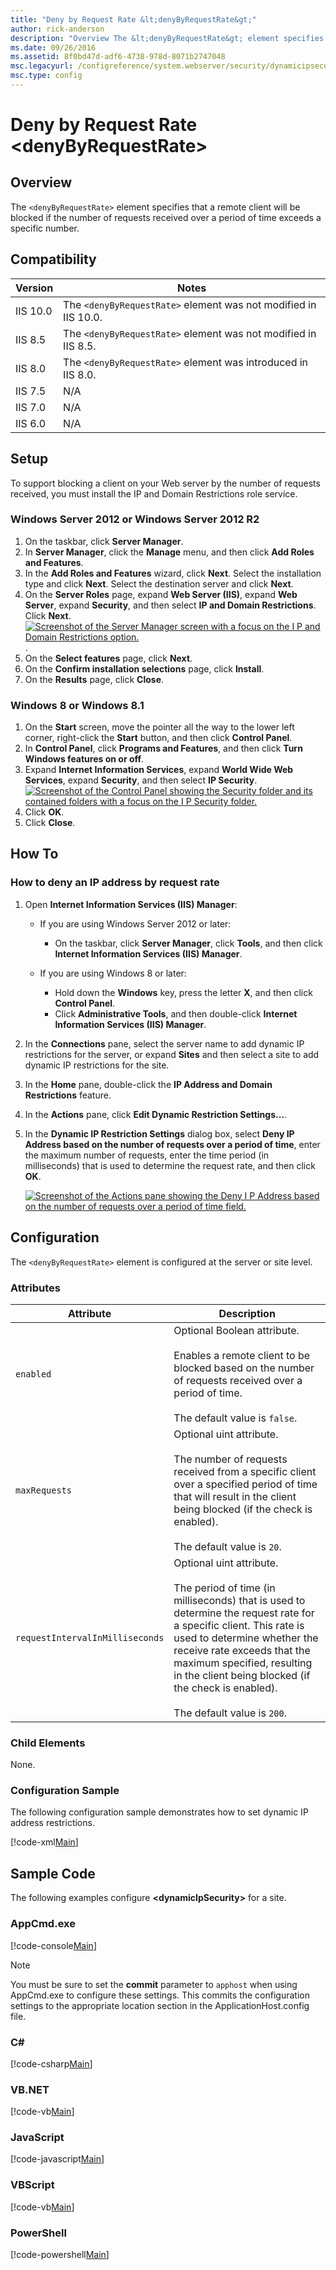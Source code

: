 ```yaml
---
title: "Deny by Request Rate &lt;denyByRequestRate&gt;"
author: rick-anderson
description: "Overview The &lt;denyByRequestRate&gt; element specifies that a remote client will be blocked if the number of requests received over a period of time exceed..."
ms.date: 09/26/2016
ms.assetid: 8f0bd47d-adf6-4738-978d-8071b2747048
msc.legacyurl: /configreference/system.webserver/security/dynamicipsecurity/denybyrequestrate
msc.type: config
---
```

# Deny by Request Rate &lt;denyByRequestRate&gt;

<a id="001"></a>
## Overview

The `<denyByRequestRate>` element specifies that a remote client will be blocked if the number of requests received over a period of time exceeds a specific number.

<a id="002"></a>
## Compatibility

| Version | Notes |
| --- | --- |
| IIS 10.0 | The `<denyByRequestRate>` element was not modified in IIS 10.0. |
| IIS 8.5 | The `<denyByRequestRate>` element was not modified in IIS 8.5. |
| IIS 8.0 | The `<denyByRequestRate>` element was introduced in IIS 8.0. |
| IIS 7.5 | N/A |
| IIS 7.0 | N/A |
| IIS 6.0 | N/A |

<a id="003"></a>
## Setup

To support blocking a client on your Web server by the number of requests received, you must install the IP and Domain Restrictions role service.

### Windows Server 2012 or Windows Server 2012 R2

1. On the taskbar, click **Server Manager**.
2. In **Server Manager**, click the **Manage** menu, and then click **Add Roles and Features**.
3. In the **Add Roles and Features** wizard, click **Next**. Select the installation type and click **Next**. Select the destination server and click **Next**.
4. On the **Server Roles** page, expand **Web Server (IIS)**, expand **Web Server**, expand **Security**, and then select **IP and Domain Restrictions**. Click **Next**.  
    [![Screenshot of the Server Manager screen with a focus on the I P and Domain Restrictions option.](denyByRequestRate/_static/image2.png)](denyByRequestRate/_static/image1.png) .
5. On the **Select features** page, click **Next**.
6. On the **Confirm installation selections** page, click **Install**.
7. On the **Results** page, click **Close**.

### Windows 8 or Windows 8.1

1. On the **Start** screen, move the pointer all the way to the lower left corner, right-click the **Start** button, and then click **Control Panel**.
2. In **Control Panel**, click **Programs and Features**, and then click **Turn Windows features on or off**.
3. Expand **Internet Information Services**, expand **World Wide Web Services**, expand **Security**, and then select **IP Security**.  
    [![Screenshot of the Control Panel showing the Security folder and its contained folders with a focus on the I P Security folder.](denyByRequestRate/_static/image4.png)](denyByRequestRate/_static/image3.png)
4. Click **OK**.
5. Click **Close**.

<a id="004"></a>
## How To

### How to deny an IP address by request rate

1. Open **Internet Information Services (IIS) Manager**: 

    - If you are using Windows Server 2012 or later: 

        - On the taskbar, click **Server Manager**, click **Tools**, and then click **Internet Information Services (IIS) Manager**.
    - If you are using Windows 8 or later: 

        - Hold down the **Windows** key, press the letter **X**, and then click **Control Panel**.
        - Click **Administrative Tools**, and then double-click **Internet Information Services (IIS) Manager**.
2. In the **Connections** pane, select the server name to add dynamic IP restrictions for the server, or expand **Sites** and then select a site to add dynamic IP restrictions for the site.
3. In the **Home** pane, double-click the **IP Address and Domain Restrictions** feature.
4. In the **Actions** pane, click **Edit Dynamic Restriction Settings...**.
5. In the **Dynamic IP Restriction Settings** dialog box, select **Deny IP Address based on the number of requests over a period of time**, enter the maximum number of requests, enter the time period (in milliseconds) that is used to determine the request rate, and then click **OK**.  
  
    [![Screenshot of the Actions pane showing the Deny I P Address based on the number of requests over a period of time field.](denyByRequestRate/_static/image6.png)](denyByRequestRate/_static/image5.png)

<a id="005"></a>
## Configuration

The `<denyByRequestRate>` element is configured at the server or site level.

### Attributes

| Attribute | Description |
| --- | --- |
| `enabled` | Optional Boolean attribute.<br><br>Enables a remote client to be blocked based on the number of requests received over a period of time.<br><br>The default value is `false`. |
| `maxRequests` | Optional uint attribute.<br><br>The number of requests received from a specific client over a specified period of time that will result in the client being blocked (if the check is enabled).<br><br>The default value is `20`. |
| `requestIntervalInMilliseconds` | Optional uint attribute.<br><br>The period of time (in milliseconds) that is used to determine the request rate for a specific client. This rate is used to determine whether the receive rate exceeds that the maximum specified, resulting in the client being blocked (if the check is enabled).<br><br>The default value is `200`. |

### Child Elements

None.

### Configuration Sample

The following configuration sample demonstrates how to set dynamic IP address restrictions.

[!code-xml[Main](denyByRequestRate/samples/sample1.xml)]

<a id="006"></a>
## Sample Code

The following examples configure **&lt;dynamicIpSecurity&gt;** for a site.

### AppCmd.exe

[!code-console[Main](denyByRequestRate/samples/sample2.cmd)]

> [!NOTE]
> You must be sure to set the **commit** parameter to `apphost` when using AppCmd.exe to configure these settings. This commits the configuration settings to the appropriate location section in the ApplicationHost.config file.

### C\#

[!code-csharp[Main](denyByRequestRate/samples/sample3.cs)]

### VB.NET

[!code-vb[Main](denyByRequestRate/samples/sample4.vb)]

### JavaScript

[!code-javascript[Main](denyByRequestRate/samples/sample5.js)]

### VBScript

[!code-vb[Main](denyByRequestRate/samples/sample6.vb)]

### PowerShell

[!code-powershell[Main](denyByRequestRate/samples/sample7.ps1)]
